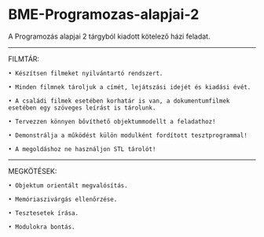 # BME-Programozas-alapjai-2
A Programozás alapjai 2 tárgyból kiadott kötelező házi feladat. 
____________________________________________________________________________________________________________________________________________________________________

FILMTÁR:

    • Készítsen filmeket nyilvántartó rendszert. 
      
    • Minden filmnek tároljuk a címét, lejátszási idejét és kiadási évét. 
      
    • A családi filmek esetében korhatár is van, a dokumentumfilmek esetében egy szöveges leírást is tárolunk. 
      
    • Tervezzen könnyen bővíthető objektummodellt a feladathoz!
      
    • Demonstrálja a működést külön modulként fordított tesztprogrammal! 
      
    • A megoldáshoz ne használjon STL tárolót!
    
____________________________________________________________________________________________________________________________________________________________________

MEGKÖTÉSEK:

    • Objektum orientált megvalósítás.
    
    • Memóriaszivárgás ellenőrzése.
    
    • Tesztesetek írása.
    
    • Modulokra bontás.
